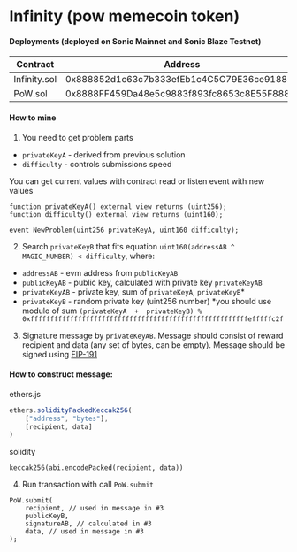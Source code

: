 # Infinity (pow memecoin token)

#### Deployments (deployed on Sonic Mainnet and Sonic Blaze Testnet)
| Contract| Address |
|--|--|
| Infinity.sol | 0x888852d1c63c7b333efEb1c4C5C79E36ce918888 |
| PoW.sol | 0x8888FF459Da48e5c9883f893fc8653c8E55F8888 |

#### How to mine

1. You need to get problem parts
- `privateKeyA` - derived from previous solution
-  `difficulty` - controls submissions speed

You can get current values with contract read or listen event with new values
```solidity
function privateKeyA() external view returns (uint256);
function difficulty() external view returns (uint160);

event NewProblem(uint256 privateKeyA, uint160 difficulty);
```

2. Search `privateKeyB` that fits equation `uint160(addressAB ^ MAGIC_NUMBER) < difficulty`, where:
- `addressAB` - evm address from `publicKeyAB`
- `publicKeyAB` - public key, calculated with private key `privateKeyAB`
- `privateKeyAB` - private key, sum of `privateKeyA`, `privateKeyB`*
- `privateKeyB` - random private key (uint256 number)
 *you should use modulo of sum `(privateKeyA  +  privateKeyB) %  0xfffffffffffffffffffffffffffffffffffffffffffffffffffffffefffffc2f`

3. Signature message by `privateKeyAB`. Message should consist of reward recipient and data (any set of bytes, can be empty). Message should be signed using [EIP-191](https://eips.ethereum.org/EIPS/eip-191)

#### How to construct message:
ethers.js
```javascript
ethers.solidityPackedKeccak256(
    ["address", "bytes"],
    [recipient, data]
)
```

solidity
```solidity
keccak256(abi.encodePacked(recipient, data))
```

4. Run transaction with call `PoW.submit`
```solidity
PoW.submit(
    recipient, // used in message in #3
    publicKeyB,
    signatureAB, // calculated in #3
    data, // used in message in #3
);
```